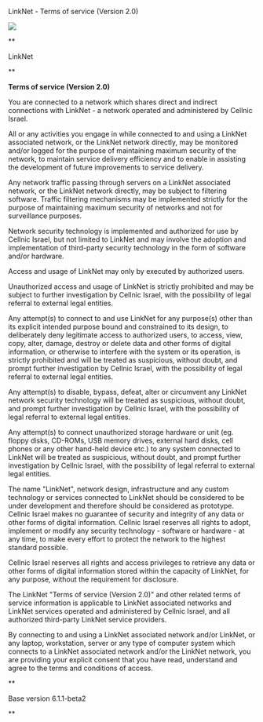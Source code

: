  LinkNet - Terms of service (Version 2.0)

  

![](restricted-use-media/ci8.png)  
  
**

LinkNet

**

**Terms of service (Version 2.0)**

You are connected to a network which shares direct and indirect connections with LinkNet - a network operated and administered by Cellnic Israel.

All or any activities you engage in while connected to and using a LinkNet associated network, or the LinkNet network directly, may be monitored and/or logged for the purpose of maintaining maximum security of the network, to maintain service delivery efficiency and to enable in assisting the development of future improvements to service delivery.

Any network traffic passing through servers on a LinkNet associated network, or the LinkNet network directly, may be subject to filtering software. Traffic filtering mechanisms may be implemented strictly for the purpose of maintaining maximum security of networks and not for surveillance purposes.

Network security technology is implemented and authorized for use by Cellnic Israel, but not limited to LinkNet and may involve the adoption and implementation of third-party security technology in the form of software and/or hardware.

Access and usage of LinkNet may only by executed by authorized users.

Unauthorized access and usage of LinkNet is strictly prohibited and may be subject to further investigation by Cellnic Israel, with the possibility of legal referral to external legal entities.

Any attempt(s) to connect to and use LinkNet for any purpose(s) other than its explicit intended purpose bound and constrained to its design, to deliberately deny legitimate access to authorized users, to access, view, copy, alter, damage, destroy or delete data and other forms of digital information, or otherwise to interfere with the system or its operation, is strictly prohibited and will be treated as suspicious, without doubt, and prompt further investigation by Cellnic Israel, with the possibility of legal referral to external legal entities.

Any attempt(s) to disable, bypass, defeat, alter or circumvent any LinkNet network security technology will be treated as suspicious, without doubt, and prompt further investigation by Cellnic Israel, with the possibility of legal referral to external legal entities.

Any attempt(s) to connect unauthorized storage hardware or unit (eg. floppy disks, CD-ROMs, USB memory drives, external hard disks, cell phones or any other hand-held device etc.) to any system connected to LinkNet will be treated as suspicious, without doubt, and prompt further investigation by Cellnic Israel, with the possibility of legal referral to external legal entities.

The name "LinkNet", network design, infrastructure and any custom technology or services connected to LinkNet should be considered to be under development and therefore should be considered as prototype. Cellnic Israel makes no guarantee of security and integrity of any data or other forms of digital information. Cellnic Israel reserves all rights to adopt, implement or modify any security technology - software or hardware - at any time, to make every effort to protect the network to the highest standard possible.

Cellnic Israel reserves all rights and access privileges to retrieve any data or other forms of digital information stored within the capacity of LinkNet, for any purpose, without the requirement for disclosure.

The LinkNet "Terms of service (Version 2.0)" and other related terms of service information is applicable to LinkNet associated networks and LinkNet services operated and administered by Cellnic Israel, and all authorized third-party LinkNet service providers.

By connecting to and using a LinkNet associated network and/or LinkNet, or any laptop, workstation, server or any type of computer system which connects to a LinkNet associated network and/or the LinkNet network, you are providing your explicit consent that you have read, understand and agree to the terms and conditions of access.

  

**

Base version 6.1.1-beta2

**